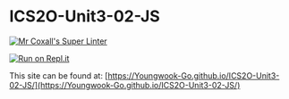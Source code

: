 # ICS2O-Unit3-02-JS

[![Mr Coxall's Super Linter](https://github.com/Youngwook-Go/ICS2O-Unit3-02-JS/workflows/Mr%20Coxall's%20Super%20Linter/badge.svg)](https://github.com/Youngwook-Go/ICS2O-Unit3-02-JS/actions)

[![Run on Repl.it](https://repl.it/badge/github/Youngwook-Go/ICS2O-Unit3-02-JS)](https://repl.it/github/Youngwook-GO/ICS2O-Unit3-02-JS)

This site can be found at: [https://Youngwook-Go.github.io/ICS2O-Unit3-02-JS/](https://Youngwook-Go.github.io/ICS2O-Unit3-02-JS/)
